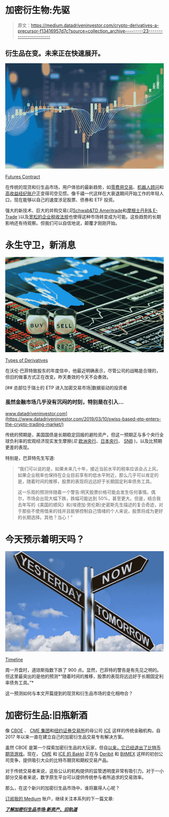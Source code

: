 # 加密衍生物:先驱

> 原文：<https://medium.datadriveninvestor.com/crypto-derivatives-a-precursor-f13416957d7c?source=collection_archive---------23----------------------->

## 衍生品在变。未来正在快速展开。

![](img/1d996a0c84cca03a02a41706782f5e46.png)

[Futures Contract](https://libertex.com/blog/cfd-trading-vs-futures-contracts-what-difference)

在传统的现货和衍生品市场，用户体验的最新趋势，如[零费用交易](https://www.nerdwallet.com/best/investing/free-stock-trading)、[机器人顾问](https://www.schwab.com/public/schwab/investment_advice/what_is_a_robo_advisor)和[高收益经纪账户](https://www.financial-planning.com/articles/robinhood-adds-high-yield-bank-sweep-for-brokerage-accounts)正变得司空见惯。像千禧一代这样在大衰退期间开始工作的年轻人口，现在能够以自己的速度涉足股票、债券和 ETF 投资。

强大的新技术、巨大的并购交易(*见*[Schwab&TD Ameritrade](https://www.barrons.com/articles/charles-schwab-and-td-america-confirm-26-billion-merger-what-you-need-to-know-51574688996)和[摩根士丹利& E-Trade](https://www.morganstanley.com/press-releases/morgan-stanley-to-acquire-e-trade) )以及[宽松的企业税收法规](https://www.nytimes.com/2018/10/31/business/dealbook/fed-banking-regulation.html)也使得这种市场转变成为可能。这些趋势的长期影响还有待观察。但我们可以自信地说，颠覆才刚刚开始。

# 永生守卫，新消息

![](img/c9302b7a007d3d4d4a5577cca8249e18.png)

[Types of Derivatives](https://www.livemint.com/market/stock-market-news/ujjivan-small-finance-bank-ipo-allotment-done-listing-likely-tomorrow-11575974076559.html)

在沃伦·巴菲特致股东的年度信中，他最近明确表示，尽管公司的战略是合理的，但旧的做事方式正在改变。昨天奏效的今天不会奏效。

[](https://www.datadriveninvestor.com/2019/03/10/swiss-based-etp-enters-the-crypto-trading-market/) [## 总部位于瑞士的 ETP 进入加密交易市场|数据驱动的投资者

### 虽然金融市场几乎没有沉闷的时刻，特别是在引入…

www.datadriveninvestor.com](https://www.datadriveninvestor.com/2019/03/10/swiss-based-etp-enters-the-crypto-trading-market/) 

传统的预期是，美国国债是长期稳定回报的避险资产，但这一预期正与多个央行全球负利率的宏观经济现实发生摩擦(*见* [欧洲央行](https://www.bloomberg.com/news/articles/2019-12-05/ecb-resolve-on-negative-interest-rates-is-waning-under-lagarde)、[日本央行](https://www.investopedia.com/articles/markets/080716/why-negative-interest-rates-are-still-not-working-japan.asp)、 [SNB](https://www.reuters.com/article/us-swiss-snb-jordan/swiss-national-bank-says-negative-interest-rates-a-necessity-idUSKBN1ZM13P) )，以及比预期更差的表现。

特别是，巴菲特先生写道:

> “我们可以说的是，如果未来几十年，接近当前水平的税率应该会占上风，如果企业税率也保持在企业目前享有的低水平附近，那么几乎可以肯定的是，随着时间的推移，股票的表现将远远好于长期固定利率债务工具。
> 
> 这一乐观的预测伴随着一个警告:明天股票价格可能会发生任何事情。偶尔，市场会出现大幅下跌，跌幅可能达到 50%，甚至更大。但是，结合我去年写的《美国的顺风》和(埃德加·劳伦斯)史密斯先生描述的复合奇迹，对于那些不使用借来的钱并且能够控制自己情绪的个人来说，股票将成为更好的长期选择。其他？当心！"

# 今天预示着明天吗？

![](img/a04225ff4fc6d3c57b21e23fdedae219.png)

[Timeline](https://www.google.com/url?sa=i&url=http%3A%2F%2Fwww.biotaingenieria.com%2F&psig=AOvVaw11ZXyji0lM3QALKwpJTGAT&ust=1582657033258000&source=images&cd=vfe&ved=0CAIQjRxqFwoTCLjoj4bv6ucCFQAAAAAdAAAAABAO)

周一开盘时，道琼斯指数下跌了 900 点。显然，巴菲特的警告是有先见之明的。但这里最突出的是他的预测*“随着时间的推移，股票的表现将远远好于长期固定利率债务工具。”*

这一预测如何与本文开篇提到的现货和衍生品市场的变化相吻合？

# 加密衍生品:旧瓶新酒

像 [CBOE](https://www.cboe.com/) 、 [CME 集团](https://www.cmegroup.com/trading/equity-index/us-index/bitcoin.html)和[纽约证券交易所](https://www.nyse.com/index)的母公司 [ICE](https://www.businesswire.com/news/home/20191121005991/en/ICE-Futures-Singapore-Announces-Plans-Launch-Bakkt) 这样的传统金融机构，自 2017 年以来一直在建立自己的加密衍生品交易专有解决方案。

虽然 CBOE 是第一个探索加密衍生品的大玩家，但自[以来，它已经退出了比特币期货游戏](https://www.cnbc.com/2019/03/18/cboe-to-stop-listing-bitcoin-futures-as-interest-in-crypto-trading-cools.html)。现在， [CME](https://www.cmegroup.com/trading/bitcoin-futures.html) 和 [ICE 的 Bakkt](https://www.bakkt.com/index) 正在与 [Deribit](https://www.deribit.com/pages/docs/futures) 和 [BitMEX](https://www.bitmex.com/app/futuresGuide) 这样的初创公司竞争，提供吸引大众的比特币期货和期权交易产品。

对于传统交易者来说，这些公认的机构提供的监管透明度非常有吸引力。对于一小部分交易者来说，数字原生平台可以提供传统参与者所追求的交易效率。

那么，在这个新兴的加密衍生品市场中，谁将赢得人心呢？

[订阅我的 Medium](https://medium.com/@AlexBroudy) 账户，继续关注本系列的下一篇文章:

[***了解加密衍生品市场:新资产、旧轨道***](https://www.forbes.com/newsletters/forbescryptoassetadvisor/2020/04/10/stay-calm-and-hodl-bitcoin-april-issue/)